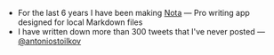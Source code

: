 - For the last 6 years I have been making [Nota](https://nota.md) — Pro writing app designed for local Markdown files
- I have written down more than 300 tweets that I've never posted — [@antoniostoilkov](https://twitter.com/antoniostoilkov)